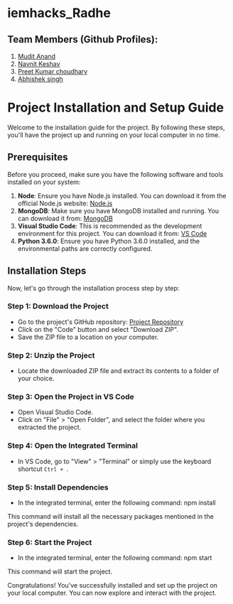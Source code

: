 # iemhacks_Radhe

## Team Members (Github Profiles): 
1. [Mudit Anand](https://github.com/Habebi)  
2. [Navnit Keshav](https://github.com/navnit29)  
3. [Preet Kumar choudhary](https://github.com/PreetKumarChoudhary)  
4. [Abhishek singh](https://github.com/singhabhishek12)  

# Project Installation and Setup Guide

Welcome to the installation guide for the project. By following these steps, you'll have the project up and running on your local computer in no time.

## Prerequisites

Before you proceed, make sure you have the following software and tools installed on your system:

1. **Node**: Ensure you have Node.js installed. You can download it from the official Node.js website: [Node.js](https://nodejs.org/)
2. **MongoDB**: Make sure you have MongoDB installed and running. You can download it from: [MongoDB](https://www.mongodb.com/try/download/community)
3. **Visual Studio Code**: This is recommended as the development environment for this project. You can download it from: [VS Code](https://code.visualstudio.com/)
4. **Python 3.6.0**: Ensure you have Python 3.6.0 installed, and the environmental paths are correctly configured.

## Installation Steps

Now, let's go through the installation process step by step:

### Step 1: Download the Project

- Go to the project's GitHub repository: [Project Repository](https://github.com/yourusername/yourproject)
- Click on the "Code" button and select "Download ZIP".
- Save the ZIP file to a location on your computer.

### Step 2: Unzip the Project

- Locate the downloaded ZIP file and extract its contents to a folder of your choice.

### Step 3: Open the Project in VS Code

- Open Visual Studio Code.
- Click on "File" > "Open Folder", and select the folder where you extracted the project.

### Step 4: Open the Integrated Terminal

- In VS Code, go to "View" > "Terminal" or simply use the keyboard shortcut `Ctrl + `.

### Step 5: Install Dependencies

- In the integrated terminal, enter the following command:
npm install

This command will install all the necessary packages mentioned in the project's dependencies.

### Step 6: Start the Project

- In the integrated terminal, enter the following command:
npm start

This command will start the project.

Congratulations! You've successfully installed and set up the project on your local computer. You can now explore and interact with the project.
